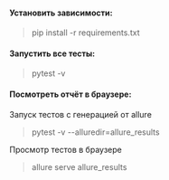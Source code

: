 #### Установить зависимости:

> pip install -r requirements.txt

#### Запустить все тесты:

> pytest -v

#### Посмотреть отчёт в браузере:

Запуск тестов с генерацией от allure
> pytest -v --alluredir=allure_results  
 
Просмотр тестов в браузере
> allure serve allure_results
